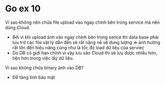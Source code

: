 # Go ex 10
Vì sao không nên chứa file upload vào ngay chính bên trong service mà nên dùng Cloud.
  - Bởi vì khi upload ảnh vào ngay chính bên trong serice thì data base phải lưu trữ các file vật lý dẫn đến sẽ rất nặng nề về dung lượng => ảnh hưởng rất lớn đến hiệu năng cũng như là tốc độ load dữ liệu của serviec 
  - Do DB có giới hạn chính vì vậy lưu vào Cloud thì sẽ lưu được nhiều hơn, tiện hơn trong việc lấy dữ liệu.
  
Vì sao không chứa binary ảnh vào DB?
  - Để tăng tính bảo mật
